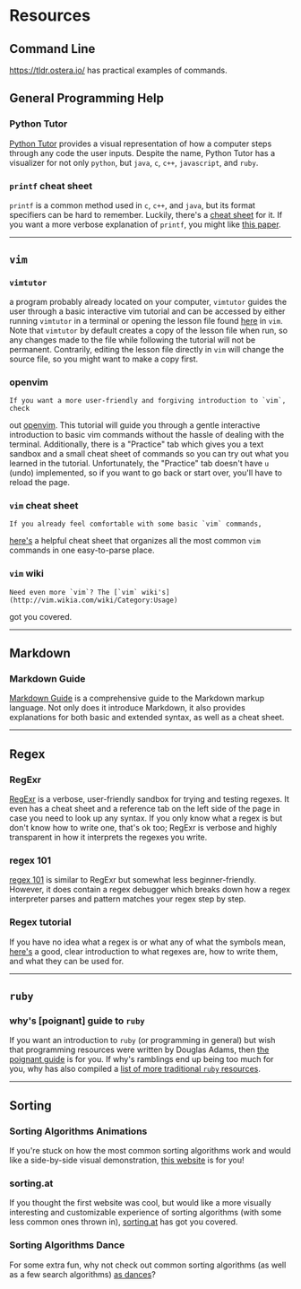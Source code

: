 # Resources

## Command Line

https://tldr.ostera.io/ has practical examples of commands.

## General Programming Help
### Python Tutor
   [Python Tutor](http://www.pythontutor.com/) provides a visual representation
of how a computer steps through any code the user inputs. Despite the name,
Python Tutor has a visualizer for not only `python`, but `java`, `c`, `c++`,
`javascript`, and `ruby`.

### `printf` cheat sheet
   `printf` is a common method used in `c`, `c++`, and `java`, but its format
specifiers can be hard to remember. Luckily, there's a
[cheat sheet](https://www.cs.colostate.edu/~cs160/.Summer16/resources/Java_printf_method_quick_reference.pdf)
for it. If you want a more verbose explanation of `printf`, you might like [this
paper](http://www.cypress.com/file/54441/download).

---

## `vim`
### `vimtutor`
   a program probably already located on your computer, `vimtutor` guides the user
through a basic interactive vim tutorial and can be accessed by either running
`vimtutor` in a terminal or opening the lesson file found [here](http://www2.geog.ucl.ac.uk/~plewis/teaching/unix/vimtutor)
in `vim`. Note that `vimtutor` by default creates a copy of the lesson file when
run, so any changes made to the file while following the tutorial will not be
permanent. Contrarily, editing the lesson file directly in `vim` will change the
source file, so you might want to make a copy first.

### openvim
    If you want a more user-friendly and forgiving introduction to `vim`, check
out [openvim](https://www.openvim.com/). This tutorial will guide you through
a gentle interactive introduction to basic vim commands without the hassle of
dealing with the terminal. Additionally, there is a "Practice" tab which gives
you a text sandbox and a small cheat sheet of commands so you can try out what
you learned in the tutorial. Unfortunately, the "Practice" tab doesn't have `u`
(undo) implemented, so if you want to go back or start over, you'll have to
reload the page.

### `vim` cheat sheet
    If you already feel comfortable with some basic `vim` commands,
[here's](http://www.fprintf.net/vimCheatSheet.html)
a helpful cheat sheet that organizes all the most common `vim` commands in one
easy-to-parse place.

### `vim` wiki
    Need even more `vim`? The [`vim` wiki's](http://vim.wikia.com/wiki/Category:Usage)
got you covered.

---

## Markdown
### Markdown Guide
   [Markdown Guide](https://www.markdownguide.org/getting-started) is a comprehensive
guide to the Markdown markup language. Not only does it introduce Markdown, it
also provides explanations for both basic and extended syntax, as well as a
cheat sheet.

---

## Regex
### RegExr
   [RegExr](https://regexr.com/) is a verbose, user-friendly sandbox for trying
and testing regexes. It even has a cheat sheet and a reference tab on the left
side of the page in case you need to look up any syntax. If you only know what
a regex is but don't know how to write one, that's ok too; RegExr is verbose and
highly transparent in how it interprets the regexes you write.

### regex 101
  [regex 101](https://regex101.com/) is similar to RegExr but somewhat less
beginner-friendly. However, it does contain a regex debugger which breaks down
how a regex interpreter parses and pattern matches your regex step by step.

### Regex tutorial
  If you have no idea what a regex is or what any of what the symbols mean,
[here's](https://medium.com/factory-mind/regex-tutorial-a-simple-cheatsheet-by-examples-649dc1c3f285)
a good, clear introduction to what regexes are, how to write them, and what they
can be used for.

---

## `ruby`
### why's [poignant] guide to `ruby`
  If you want an introduction to `ruby` (or programming in general) but wish that
programming resources were written by Douglas Adams, then [the poignant guide](https://poignant.guide/)
is for you. If why's ramblings end up being too much for you, why has also
compiled a [list of more traditional `ruby` resources](https://poignant.guide/book/).

---

## Sorting
### Sorting Algorithms Animations
  If you're stuck on how the most common sorting algorithms work and would like a side-by-side visual demonstration, [this website](https://www.toptal.com/developers/sorting-algorithms) is for you!

### sorting.at
  If you thought the first website was cool, but would like a more visually interesting and customizable experience of sorting algorithms (with some less common ones thrown in), [sorting.at](http://sorting.at/) has got you covered.

### Sorting Algorithms Dance
  For some extra fun, why not check out common sorting algorithms (as well as a few search algorithms) [as dances](https://www.youtube.com/user/AlgoRythmics/videos)?

